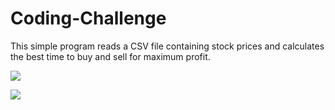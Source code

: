 # Coding-Challenge

This simple program reads a CSV file containing stock prices and calculates the best time to buy and sell for maximum profit. 

![](https://i.gyazo.com/f244b7e8c4a882c23bc5d0e3248a283a.png)


![](https://i.gyazo.com/8e7b1c703156c7b432a6f9f7a8be4012.png)
